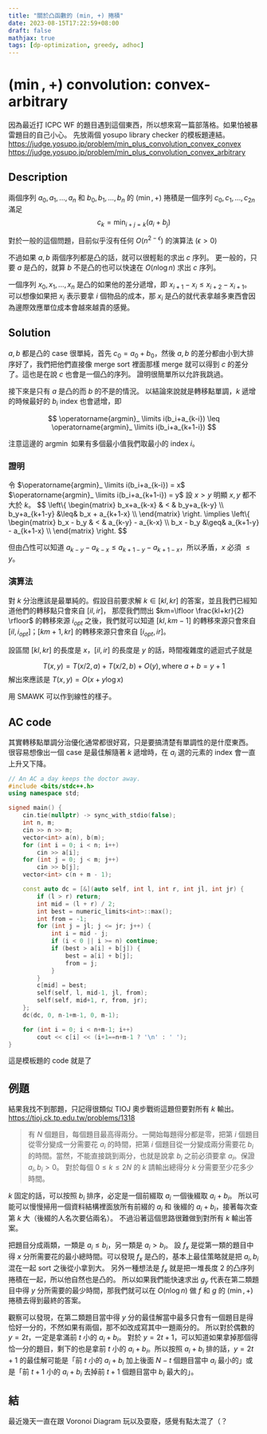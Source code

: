 ```yaml
---
title: "關於凸函數的 (min, +) 捲積"
date: 2023-08-15T17:22:59+08:00
draft: false
mathjax: true
tags: [dp-optimization, greedy, adhoc]
---
```


# $(\min, +)$ convolution: convex-arbitrary

因為最近打 ICPC WF 的題目遇到這個東西，所以想來寫一篇部落格。如果怕被暴雷題目的自己小心。
先放兩個 yosupo library checker 的模板題連結。
https://judge.yosupo.jp/problem/min_plus_convolution_convex_convex
https://judge.yosupo.jp/problem/min_plus_convolution_convex_arbitrary

## Description
兩個序列 $a_0,a_1,\dots,a_n$ 和 $b_0, b_1, \dots, b_n$ 的 $(\min,+)$ 捲積是一個序列 $c_0,c_1,\dots,c_{2n}$ 滿足
$$
c_k = \min_{i+j=k} (a_i + b_j)
$$

對於一般的這個問題，目前似乎沒有任何 $O(n^{2 - \epsilon})$ 的演算法 ($\epsilon > 0$)

不過如果 $a, b$ 兩個序列都是凸的話，就可以很輕鬆的求出 $c$ 序列。
更一般的，只要 $a$ 是凸的，就算 $b$ 不是凸的也可以快速在 $O(n\log n)$ 求出 $c$ 序列。

一個序列 $x_0, x_1,\dots, x_n$ 是凸的如果他的差分遞增，即 $x_{i+1}-x_i \leq x_{i+2}-x_{i+1}$。
可以想像如果把 $x_i$ 表示要拿 $i$ 個物品的成本，那 $x_i$ 是凸的就代表拿越多東西會因為邊際效應單位成本會越來越貴的感覺。

## Solution
$a, b$ 都是凸的 case 很單純，首先 $c_0=a_0+b_0$，然後 $a, b$ 的差分都由小到大排序好了，我們把他們直接像 merge sort 裡面那樣 merge 就可以得到 $c$ 的差分了。這也是在說 $c$ 也會是一個凸的序列。
證明很簡單所以允許我跳過。

接下來是只有 $a$ 是凸的而 $b$ 的不是的情況。
以結論來說就是轉移點單調，$k$ 遞增的時候最好的 $b_i$ index 也會遞增，即

$$
\operatorname{argmin}_ \limits i(b_i+a_{k-i}) \leq \operatorname{argmin}_ \limits i(b_i+a_{k+1-i})
$$

注意這邊的 $\operatorname{argmin}$ 如果有多個最小值我們取最小的 index $i$。

### 證明

令
$\operatorname{argmin}_ \limits i(b_i+a_{k-i}) = x$
$\operatorname{argmin}_ \limits i(b_i+a_{k+1-i}) = y$
設 $x>y$
明顯 $x, y$ 都不大於 $k$。
$$
\left\\{
\begin{matrix}
b_x+a_{k-x} & < & b_y+a_{k-y} \\\\
b_y+a_{k+1-y} &\leq& b_x + a_{k+1-x} \\\\
\end{matrix}
\right.
\implies
\left\\{
\begin{matrix}
b_x - b_y & < & a_{k-y} - a_{k-x} \\\\
b_x - b_y &\geq& a_{k+1-y} - a_{k+1-x} \\\\
\end{matrix}
\right.
$$

但由凸性可以知道 $a_{k-y} - a_{k-x} \leq a_{k+1-y} - a_{k+1-x}$，所以矛盾，$x$ 必須 $\leq y$。

### 演算法
對 $k$ 分治應該是最單純的。假設目前要求解 $k \in [kl, kr]$ 的答案，並且我們已經知道他們的轉移點只會來自 $[il, ir]$，
那麼我們問出 $km=\lfloor \frac{kl+kr}{2} \rfloor$ 的轉移來源 $i_{opt}$ 之後，我們就可以知道 $[kl, km-1]$ 的轉移來源只會來自 $[il, i_{opt}]$；$[km+1, kr]$ 的轉移來源只會來自 $[i_{opt}, ir]$。

設區間 $[kl, kr]$ 的長度是 $x$，$[il, ir]$ 的長度是 $y$ 的話，時間複雜度的遞迴式子就是

$$
T(x, y) = T(x/2, a) + T(x/2, b) + O(y), \text{where } a + b = y+1
$$
解出來應該是 $T(x, y) = O(x + y\log x)$

<!--
assume O(y) term is c2 * y
c1*(floor(x/2) + a * log(floor(x/2)))
c1*(ceil(c/2)  + b * log(ceil(c/2)))
+ c2 * y
<= c1 * x + y * (log(x)+1+c2)
-->

用 SMAWK 可以作到線性的樣子。

## AC code

其實轉移點單調分治優化通常都很好寫，只是要搞清楚有單調性的是什麼東西。
很容易想像出一個 case 是最佳解隨著 $k$ 遞增時，在 $a_i$ 選的元素的 index 會一直上升又下降。

```cpp
// An AC a day keeps the doctor away.
#include <bits/stdc++.h>
using namespace std;

signed main() {
    cin.tie(nullptr) -> sync_with_stdio(false);
    int n, m;
    cin >> n >> m;
    vector<int> a(n), b(m);
    for (int i = 0; i < n; i++)
        cin >> a[i];
    for (int j = 0; j < m; j++)
        cin >> b[j];
    vector<int> c(n + m - 1);

    const auto dc = [&](auto self, int l, int r, int jl, int jr) {
        if (l > r) return;
        int mid = (l + r) / 2;
        int best = numeric_limits<int>::max();
        int from = -1;
        for (int j = jl; j <= jr; j++) {
            int i = mid - j;
            if (i < 0 || i >= n) continue;
            if (best > a[i] + b[j]) {
                best = a[i] + b[j];
                from = j;
            }
        }
        c[mid] = best;
        self(self, l, mid-1, jl, from);
        self(self, mid+1, r, from, jr);
    };
    dc(dc, 0, n-1+m-1, 0, m-1);

    for (int i = 0; i < n+m-1; i++)
        cout << c[i] << (i+1==n+m-1 ? '\n' : ' ');
}
```

這是模板題的 code 就是了

## 例題

結果我找不到那題，只記得很類似 TIOJ 奧步戰術這題但要對所有 $k$ 輸出。
https://tioj.ck.tp.edu.tw/problems/1318

> 有 $N$ 個題目，每個題目最高得兩分。一開始每題得分都是零，把第 $i$ 個題目從零分變成一分需要花 $a_i$ 的時間，把第 $i$ 個題目從一分變成兩分需要花 $b_i$ 的時間。當然，不能直接跳到兩分，也就是說拿 $b_i$ 之前必須要拿 $a_i$。保證 $a_i, b_i > 0$。
> 對於每個 $0 \leq k \leq 2N$ 的 $k$ 請輸出總得分 $k$ 分需要至少花多少時間。

$k$ 固定的話，可以按照 $b_i$ 排序，必定是一個前綴取 $a_i$ 一個後綴取 $a_i+b_i$。
所以可能可以慢慢掃用一個資料結構裡面放所有前綴的 $a_i$ 和 後綴的 $a_i+b_i$，接著每次查第 $k$ 大（後綴的人名次要佔兩名）。
不過沿著這個思路很難做到對所有 $k$ 輸出答案。

把題目分成兩類，一類是 $a_i \leq b_i$，另一類是 $a_i > b_i$。
設 $f_x$ 是從第一類的題目中得 $x$ 分所需要花的最小總時間。可以發現 $f_x$ 是凸的，基本上最佳策略就是把 $a_i, b_i$ 混在一起 sort 之後從小拿到大。
另外一種想法是 $f_x$ 就是把一堆長度 $2$ 的凸序列捲積在一起，所以他自然也是凸的。
所以如果我們能快速求出 $g_y$ 代表在第二類題目中得 $y$ 分所需要的最少時間，那我們就可以在 $O(n\log n)$ 做 $f$ 和 $g$ 的 $(\min, +)$ 捲積去得到最終的答案。

觀察可以發現，在第二類題目當中得 $y$ 分的最佳解當中最多只會有一個題目是得恰好一分的，不然如果有兩個，那不如改成寫其中一題兩分的。
所以對於偶數的 $y = 2t$，一定是拿滿前 $t$ 小的 $a_i+b_i$。
對於 $y=2t+1$，可以知道如果拿掉那個得恰一分的題目，剩下的也是拿前 $t$ 小的 $a_i+b_i$。所以按照 $a_i+b_i$ 排的話，$y=2t+1$ 的最佳解可能是「前 $t$ 小的 $a_i+b_i$ 加上後面 $N-t$ 個題目當中 $a_i$ 最小的」或是「前 $t+1$ 小的 $a_i+b_i$ 去掉前 $t+1$ 個題目當中 $b_i$ 最大的」。

## 結

最近幾天一直在跟 Voronoi Diagram 玩以及耍廢，感覺有點太混了（？
